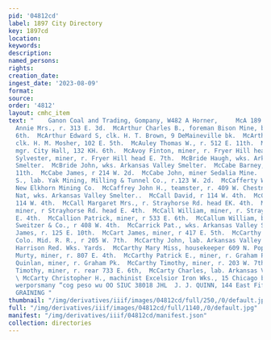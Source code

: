 ```yaml
---
pid: '04812cd'
label: 1897 City Directory
key: 1897cd
location: 
keywords: 
description: 
named_persons: 
rights: 
creation_date: 
ingest_date: '2023-08-09'
format: 
source: 
order: '4812'
layout: cmhc_item
text: "    Ganon Coal and Trading, Gompany, W482 A Horner,     McA 189 McC  McAndrews
  Annie Mrs., r. 313 E. 3d.  McArthur Charles B., foreman Bison Mine, bds. 415 E.
  6th.  McArthur Edward S, clk. H. T. Brown, 9 DeMaineville bk.  McArthur Fred W.,
  clk. H. M. Mosher, 102 E. 5th.  McAuley Thomas W., r. 512 E. 11th.  McAuliffe P.,
  mgr. City Hall, 132 KH. 6th.  McAvoy Finton, miner, r. Fryer Hill head E. 7th.  McAvoy
  Sylvester, miner, r. Fryer Hill head E. 7th.  McBride Haugh, wks. Arkansas Valley
  Smelter.  McBride John, wks. Arkansas Valley Smelter.  McCabe Barney, r. 133 E.
  11th.  McCabe James, r 214 W. 2d.  McCabe John, miner Sedalia Mine.  McCabe Robert
  S., lab. Yak Mining, Milling & Tunnel Co., r.123 W. 2d.  McCafferty William, miner
  New Elkhorn Mining Co.  McCaffrey John H., teamster, r. 409 W. Chestnut.  McCaffrey
  Nat, wks. Arkansas Valley Smelter..  McCall David, r 114 W. 4th.  McCall John, r
  114 W. 4th.  McCall Margaret Mrs., r. Strayhorse Rd. head EK. 4th.  McCall Thomas,
  miner, r Strayhorse Rd. head E. 4th.  McCall William, miner, r. Strayhorse Rd. head
  E. 4th.  McCallion Patrick, miner, r 533 E. 6th.  McCallum William, bkkpr. L. W.
  Sweitzer & Co., r 408 W. 4th.  McCarrick Pat., wks. Arkansas Valley Smelter.  McCarron
  James, r. 125 E. 10th.  McCart James, miner, r 417 E. 5th.  McCarthy John, foreman
  Colo. Mid. R. R., r 205 W. 7th.  McCarthy John, lab. Arkansas Valley Smelter, r.
  Harrison Red. Wks. Yards.  McCarthy Mary Miss, housekeeper 609 N. Poplar.  McCarthy
  Murty, miner, r. 807 E. 4th.  McCarthy Patrick E., miner, r. Graham Pk.  McCarthy
  Quinlan, miner, r. Graham Pk.  McCarthy Timothy, miner, r. 203 W. 7th.  McCarthy
  Timothy, miner, r. rear 733 E. 6th,  McCarty Charles, lab. Arkansas Valley Smelter.
  \ McCarty Christopher H., machinist Excelsior Iron Wks., 15 Chicago blk.              pen
  werporsmany “cog peso wu OO SIUC 38018 JHL  J. J. QUINN, 144 East Fifth Street.
  GRAINING "
thumbnail: "/img/derivatives/iiif/images/04812cd/full/250,/0/default.jpg"
full: "/img/derivatives/iiif/images/04812cd/full/1140,/0/default.jpg"
manifest: "/img/derivatives/iiif/04812cd/manifest.json"
collection: directories
---
```

